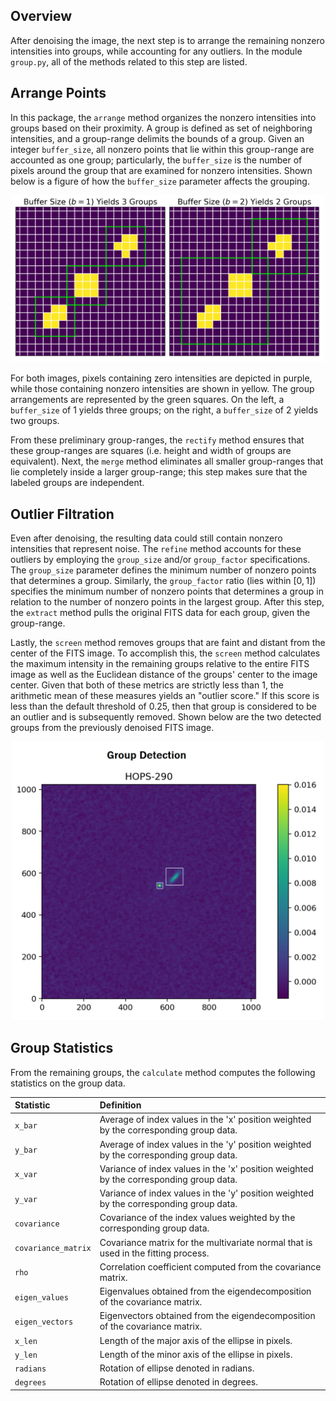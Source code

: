 ## Overview

After denoising the image, the next step is to arrange the remaining nonzero intensities into groups, while accounting for any outliers. In the module `group.py`, all of the methods related to this step are listed. 

## Arrange Points

In this package, the `arrange` method organizes the nonzero intensities into groups based on their proximity. A group is defined as set of neighboring intensities, and a group-range delimits the bounds of a group. Given an integer `buffer_size`, all nonzero points that lie within this group-range are accounted as one group; particularly, the `buffer_size` is the number of pixels around the group that are examined for nonzero intensities. Shown below is a figure of how the `buffer_size` parameter affects the grouping.

<center>
    <img src="../image/buffer_size.png" width=500>
</center>

For both images, pixels containing zero intensities are depicted in purple, while those containing nonzero intensities are shown in yellow. The group arrangements are represented by the green squares. On the left, a `buffer_size` of $1$ yields three groups; on the right, a `buffer_size` of $2$ yields two groups.

From these preliminary group-ranges, the `rectify` method ensures that these group-ranges are squares (i.e. height and width of groups are equivalent). Next, the `merge` method eliminates all smaller group-ranges that lie completely inside a larger group-range; this step makes sure that the labeled groups are independent.

## Outlier Filtration

Even after denoising, the resulting data could still contain nonzero intensities that represent noise. The `refine` method accounts for these outliers by employing the `group_size` and/or `group_factor` specifications. The `group_size` parameter defines the minimum number of nonzero points that determines a group. Similarly, the `group_factor` ratio (lies within $[0, 1]$) specifies the minimum number of nonzero points that determines a group in relation to the number of nonzero points in the largest group. After this step, the `extract` method pulls the original FITS data for each group, given the group-range.

Lastly, the `screen` method removes groups that are faint and distant from the center of the FITS image. To accomplish this, the `screen` method calculates the maximum intensity in the remaining groups relative to the entire FITS image as well as the Euclidean distance of the groups' center to the image center. Given that both of these metrics are strictly less than $1$, the arithmetic mean of these measures yields an "outlier score." If this score is less than the default threshold of $0.25$, then that group is considered to be an outlier and is subsequently removed. Shown below are the two detected groups from the previously denoised FITS image.

<center>
    <img src="../image/group_detection.png" width=500>
</center>

## Group Statistics

From the remaining groups, the `calculate` method computes the following statistics on the group data.

| Statistic | Definition |
|:----------|:-----------|
| `x_bar`   | Average of index values in the 'x' position weighted by the corresponding group data. |
| `y_bar`   | Average of index values in the 'y' position weighted by the corresponding group data. |
| `x_var`   | Variance of index values in the 'x' position weighted by the corresponding group data. |
| `y_var`   | Variance of index values in the 'y' position weighted by the corresponding group data. |
| `covariance` | Covariance of the index values weighted by the corresponding group data. |
| `covariance_matrix` | Covariance matrix for the multivariate normal that is used in the fitting process. |
| `rho` | Correlation coefficient computed from the covariance matrix. |
| `eigen_values` | Eigenvalues obtained from the eigendecomposition of the covariance matrix. |
| `eigen_vectors` | Eigenvectors obtained from the eigendecomposition of the covariance matrix. |
| `x_len` | Length of the major axis of the ellipse in pixels. |
| `y_len` | Length of the minor axis of the ellipse in pixels. |
| `radians` | Rotation of ellipse denoted in radians. |
| `degrees` | Rotation of ellipse denoted in degrees. |
